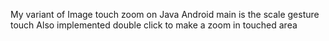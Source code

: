 My variant of Image touch zoom on Java Android
main is the scale gesture touch
Also implemented double click to make a zoom in touched area